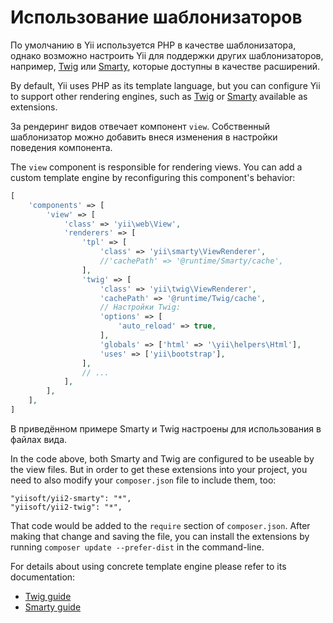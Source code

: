 Использование шаблонизаторов
======================

По умолчанию в Yii используется PHP в качестве шаблонизатора, однако возможно настроить Yii для поддержки других шаблонизаторов, например, [Twig](http://twig.sensiolabs.org/) или [Smarty](http://www.smarty.net/), которые доступны в качестве расширений.

By default, Yii uses PHP as its template language, but you can configure Yii to support other rendering engines, such as [Twig](http://twig.sensiolabs.org/) or [Smarty](http://www.smarty.net/) available as extensions.

За рендеринг видов отвечает компонент `view`. Собственный шаблонизатор можно добавить внеся изменения в настройки поведения компонента.

The `view` component is responsible for rendering views. You can add a custom template engine by reconfiguring this
component's behavior:

```php
[
    'components' => [
        'view' => [
            'class' => 'yii\web\View',
            'renderers' => [
                'tpl' => [
                    'class' => 'yii\smarty\ViewRenderer',
                    //'cachePath' => '@runtime/Smarty/cache',
                ],
                'twig' => [
                    'class' => 'yii\twig\ViewRenderer',
                    'cachePath' => '@runtime/Twig/cache',
                    // Настройки Twig:
                    'options' => [
                        'auto_reload' => true,
                    ],
                    'globals' => ['html' => '\yii\helpers\Html'],
                    'uses' => ['yii\bootstrap'],
                ],
                // ...
            ],
        ],
    ],
]
```

В приведённом примере Smarty и Twig настроены для использования в файлах вида.

In the code above, both Smarty and Twig are configured to be useable by the view files. But in order to get these extensions into your project, you need to also modify your `composer.json` file to include them, too:

```
"yiisoft/yii2-smarty": "*",
"yiisoft/yii2-twig": "*",
```
That code would be added to the `require` section of `composer.json`. After making that change and saving the file, you can install the extensions by running `composer update --prefer-dist` in the command-line.

For details about using concrete template engine please refer to its documentation:

- [Twig guide](https://github.com/yiisoft/yii2-twig/tree/master/docs/guide)
- [Smarty guide](https://github.com/yiisoft/yii2-smarty/tree/master/docs/guide)
